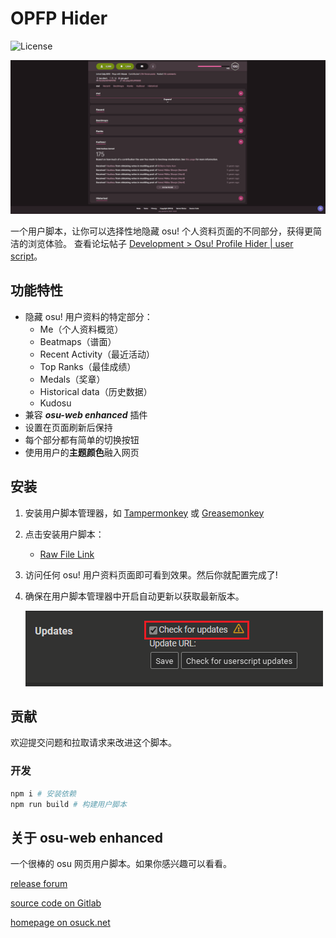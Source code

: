 # OPFP Hider

![License](https://img.shields.io/badge/license-MIT-green.svg)

![Showcase](./assets/showcase.gif)

一个用户脚本，让你可以选择性地隐藏 osu! 个人资料页面的不同部分，获得更简洁的浏览体验。
查看论坛帖子 [Development > Osu! Profile Hider | user script](https://osu.ppy.sh/community/forums/topics/2145958?n=1)。

## 功能特性

- 隐藏 osu! 用户资料的特定部分：
  - Me（个人资料概览）
  - Beatmaps（谱面）
  - Recent Activity（最近活动）
  - Top Ranks（最佳成绩）
  - Medals（奖章）
  - Historical data（历史数据）
  - Kudosu
- 兼容 _**osu-web enhanced**_ 插件
- 设置在页面刷新后保持
- 每个部分都有简单的切换按钮
- 使用用户的**主题颜色**融入网页

## 安装

1. 安装用户脚本管理器，如 [Tampermonkey](https://www.tampermonkey.net/) 或 [Greasemonkey](https://www.greasespot.net/)
2. 点击安装用户脚本：
   - [Raw File Link](https://raw.githubusercontent.com/SisypheOvO/OPFPHider/main/dist/opfphider.user.js)
3. 访问任何 osu! 用户资料页面即可看到效果。然后你就配置完成了!
4. 确保在用户脚本管理器中开启自动更新以获取最新版本。

    ![autoUpdate](./assets/autoUpdate.png)

## 贡献

欢迎提交问题和拉取请求来改进这个脚本。

### 开发

```bash
npm i # 安装依赖
npm run build # 构建用户脚本
```

## 关于 osu-web enhanced

一个很棒的 osu 网页用户脚本。如果你感兴趣可以看看。

[release forum](https://osu.ppy.sh/community/forums/topics/1361818?n=1)

[source code on Gitlab](https://gitlab.com/RockRoller/osu-web-enhanced)

[homepage on osuck.net](https://tools.osuck.net/tool/66e9f4f78a6d5ff8a0fe5be1)
